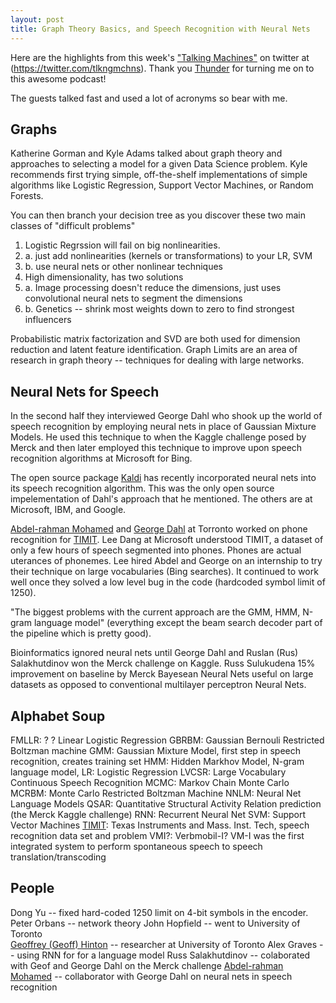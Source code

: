 ```yaml
---
layout: post
title: Graph Theory Basics, and Speech Recognition with Neural Nets
---
```


Here are the highlights from this week's ["Talking Machines"](http://www.thetalkingmachines.com/) on twitter at (https://twitter.com/tlkngmchns). Thank you [Thunder](https://github.com/ThunderShiviah/) for turning me on to this awesome podcast! 

The guests talked fast and used a lot of acronyms so bear with me.

Graphs
------

Katherine Gorman and Kyle Adams talked about graph theory and approaches to selecting a model for a given Data Science problem. Kyle recommends first trying simple, off-the-shelf implementations of simple algorithms like Logistic Regression, Support Vector Machines, or Random Forests. 

You can then branch your decision tree as you discover these two main classes of "difficult problems"

1. Logistic Regrssion will fail on big nonlinearities.
1. a. just add nonlinearities (kernels or transformations) to your LR, SVM
1. b. use neural nets or other nonlinear techniques
2. High dimensionality, has two solutions
2. a. Image processing doesn't reduce the dimensions, just uses convolutional neural nets to segment the dimensions
2. b. Genetics -- shrink most weights down to zero to find strongest influencers 

Probabilistic matrix factorization and SVD are both used for dimension reduction and latent feature identification. Graph Limits are an area of research in graph theory -- techniques for dealing with large networks.

Neural Nets for Speech
----------------------

In the second half they interviewed George Dahl who shook up the world of speech recognition by employing neural nets in place of Gaussian Mixture Models. He used this technique to when the Kaggle challenge posed by Merck and then later employed this technique to improve upon speech recognition algorithms at Microsoft for Bing.

The open source package [Kaldi](http://kaldi.sourceforge.net/about.html) has recently incorporated neural nets into its speech recognition algorithm. This was the only open source impelementation of Dahl's approach that he mentioned. The others are at Microsoft, IBM, and Google.

[Abdel-rahman Mohamed](http://www.cs.toronto.edu/~asamir/) and [George Dahl](http://www.cs.toronto.edu/~gdahl/) at Torronto worked on phone recognition for [TIMIT](https://en.wikipedia.org/wiki/TIMIT).
Lee Dang at Microsoft understood TIMIT, a dataset of only a few hours of speech segmented into phones. Phones are actual uterances of phonemes. Lee hired Abdel and George on an internship to try their technique on large vocabularies (Bing searches). It continued to work well once they solved a low level bug in the code (hardcoded symbol limit of 1250).

"The biggest problems with the current approach are the GMM, HMM, N-gram language model" (everything except the beam search decoder part of the pipeline which is pretty good).

Bioinformatics ignored neural nets until George Dahl and Ruslan (Rus) Salakhutdinov won the Merck challenge on Kaggle.
Russ Sulukudena 15% improvement on baseline by Merck
Bayesean Neural Nets useful on large datasets as opposed to conventional multilayer perceptron Neural Nets.

Alphabet Soup
-------------

FMLLR: ? ? Linear Logistic Regression
GBRBM: Gaussian Bernouli Restricted Boltzman machine
GMM: Gaussian Mixture Model, first step in speech recognition, creates training set
HMM: Hidden Markhov Model, N-gram language model, 
LR: Logistic Regression
LVCSR: Large Vocabulary Continuous Speech Recognition
MCMC: Markov Chain Monte Carlo
MCRBM: Monte Carlo Restricted Boltzman Machine
NNLM: Neural Net Language Models
QSAR: Quantitative Structural Activity Relation prediction (the Merck Kaggle challenge)
RNN: Recurrent Neural Net
SVM: Support Vector Machines
[TIMIT](https://en.wikipedia.org/wiki/TIMIT): Texas Instruments and Mass. Inst. Tech, speech recognition data set and problem
VMI?: Verbmobil-I? VM-I was the first integrated system to perform spontaneous speech to speech translation/transcoding

People
------

Dong Yu -- fixed hard-coded 1250 limit on 4-bit symbols in the encoder.
Peter Orbans -- network theory
John Hopfield -- went to University of Toronto  
[Geoffrey (Geoff) Hinton](http://www.cs.toronto.edu/~hinton) -- researcher at University of Toronto 
Alex Graves -- using RNN for for a language model
Russ Salakhutdinov -- colaborated with Geof and George Dahl on the Merck challenge
[Abdel-rahman Mohamed](http://www.cs.toronto.edu/~asamir/) -- collaborator with George Dahl on neural nets in speech recognition

